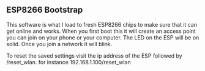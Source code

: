 ## ESP8266 Bootstrap
This software is what I load to fresh ESP8266 chips to make sure that it can get online and works. 
When you first boot this it will create an access point you can join on your phone or your computer.
The LED on the ESP will be on solid. Once you join a network it will blink.

To reset the saved settings visit the ip address of the ESP followed by /reset_wlan. for instance 192.168.1.100/reset_wlan